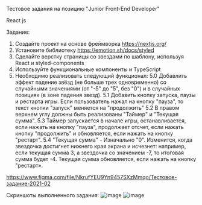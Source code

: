 Тестовое задания на позицию "Junior Front-End Developer"

React js

Задание:
  1. Создайте проект на основе фреймворка https://nextjs.org/
  2. Установите библиотеку https://emotion.sh/docs/styled
  3. Сделайте верстку страницы со звездами по шаблону, используя React и styled-components
  4. Используйте функциональные компоненты и TypeScript
  5. Необходимо реализовать cледующий функционал:
    5.0 Добавлить эффект падение звёзд (не больше трех одновременно) со случайными значениями (от "-5" до "5", без "0") и в случайных позициях (в зоне падения звезд).
    5.1 Добавить кнопку запуска, паузы и рестарта игры. Если пользователь нажал на кнопку "пауза", то текст кнопки "запуск" меняется на "продолжить"
    5.2 В правом верхнем углу должны быть реализованы "Таймер" и "Текущая сумма".
    5.3 Таймер запускается в начале игры, останавливается, если нажать на кнопку "пауза", продолжает отсчет, если нажать кнопку "продолжить" и обновляется, если нажать на кнопку "рестарт".
    5.4 "Текущая сумма" - Изначально "0". Изменится, когда звездочка достигнет нижнего края экрана и исчезнет:  например, если текущая сумма 3, а звездочка со значением -7, то итоговая сумма будет -4. Текущая сумма обновляется, если нажать на кнопку "рестарт».

https://www.figma.com/file/NkrufYEU9Yn9457SXzMmqo/Тестовое-задание-2021-02

Скриншоты выполненного задания:
![image](https://user-images.githubusercontent.com/47104132/121586329-36225400-ca3c-11eb-9fc7-38e502fd42b9.png)
![image](https://user-images.githubusercontent.com/47104132/121586416-4fc39b80-ca3c-11eb-9235-d14e7d114139.png)
